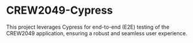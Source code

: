 # CREW2049-Cypress
This project leverages Cypress for end-to-end (E2E) testing of the CREW2049 application, ensuring a robust and seamless user experience. 
